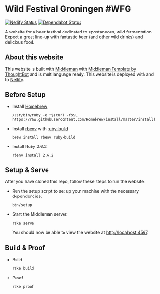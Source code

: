 # Wild Festival Groningen #WFG

[![Netlify Status](https://api.netlify.com/api/v1/badges/0a564ece-5dea-4338-b9b1-333824808bbb/deploy-status)](https://app.netlify.com/sites/wildfestivalgroningen/deploys)
[![Dependabot Status](https://api.dependabot.com/badges/status?host=github&repo=RonaldDijkstra/wildfestivalgroningen)](https://dependabot.com)

A website for a beer festival dedicated to spontaneous, wild fermentation.
Expect a great line-up with fantastic beer (and other wild drinks) and delicious food.

## About this website

This website is built with [Middleman](https://middlemanapp.com/) with [Middleman Template by ThoughtBot](https://github.com/thoughtbot/middleman-template) and is multilanguage ready. This website is deployed with and to [Netlify](https://www.netlify.com/).

## Before Setup

-   Install [Homebrew](https://brew.sh/index_nl)

    `/usr/bin/ruby -e "$(curl -fsSL https://raw.githubusercontent.com/Homebrew/install/master/install)`

-   Install [rbenv](https://github.com/rbenv/rbenv) with [ruby-build](https://github.com/rbenv/ruby-build)

    `brew install rbenv ruby-build`

-   Install Ruby 2.6.2

    `rbenv install 2.6.2`

## Setup & Serve

After you have cloned this repo, follow these steps to run the website:

-   Run the setup script to set up your machine with the necessary dependencies:

    ```bash
    bin/setup
    ```

-   Start the Middleman server.

    ```bash
    rake serve
    ```

    You should now be able to view the website at <http://localhost:4567>.

## Build & Proof

-   Build

    ```bash
    rake build
    ```

-   Proof

    ```bash
    rake proof
    ```
